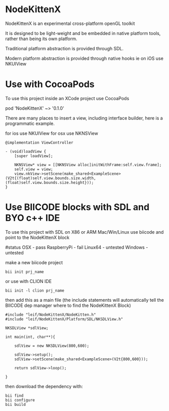 # NodeKittenX

NodeKittenX is an experimental cross-platform openGL toolkit

It is designed to be light-weight and be embedded in native platform tools, rather than being its own platform.

Traditional platform abstraction is provided through SDL.

Modern platform abstraction is provided through native hooks ie on iOS use NKUIView

# Use with CocoaPods

To use this project inside an XCode project use CocoaPods

pod 'NodeKittenX' ~> '0.1.0'

There are many places to insert a view, including interface builder, here is a programmatic example.

for ios use NKUIView
for osx use NKNSView

```
@implementation ViewController

- (void)loadView {
    [super loadView];
    
    NKNSView* view = [[NKNSView alloc]initWithFrame:self.view.frame];
    self.view = view;
    view.nkView->setScene(make_shared<ExampleScene>(V2t{(float)self.view.bounds.size.width,(float)self.view.bounds.size.height}));
}
```

# Use BIICODE blocks with SDL and BYO c++ IDE

To use this project with SDL on X86 or ARM Mac/Win/Linux use biicode and point to the NodeKittenX block

#status
OSX - pass
RaspberryPi - fail
Linux64 - untested
Windows - untested

make a new biicode project
```
bii init prj_name
```
or use with CLION IDE
```
bii init -l clion prj_name
```
then add this as a main file
(the include statements will automatically tell the BIICODE dep manager where to find the NodeKittenX Block)
```
#include "leif/NodeKittenX/NodeKitten.h"
#include "leif/NodeKittenX/Platform/SDL/NKSDLView.h"

NKSDLView *sdlView;

int main(int, char**){

    sdlView = new NKSDLView(800,600);

    sdlView->setup();
    sdlView->setScene(make_shared<ExampleScene>(V2t{800,600}));

    return sdlView->loop();

}
```
then download the dependency with:
```
bii find
bii configure
bii build
```



